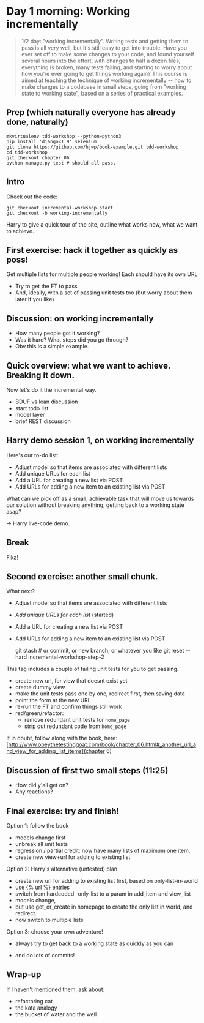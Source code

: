 # Day 1 morning: Working incrementally

> 1/2 day: "working incrementally".  Writing tests and getting them to pass is
> all very well, but it's still easy to get into trouble.  Have you ever set
> off to make some changes to your code, and found yourself several hours into
> the effort, with changes to half a dozen files, everything is broken, many
> tests failing, and starting to worry about how you're ever going to get
> things working again?  This course is aimed at teaching the technique of
> working incrementally -- how to make changes to a codebase in small steps,
> going from "working state to working state", based on a series of practical
> examples.

## Prep (which naturally everyone has already done, naturally)

```
mkvirtualenv tdd-workshop --python=python3
pip install 'django<1.9' selenium
git clone https://github.com/hjwp/book-example.git tdd-workshop
cd tdd-workshop
git checkout chapter_06
python manage.py test # should all pass.
```


## Intro

Check out the code:

    git checkout incremental-workshop-start
    git checkout -b working-incrementally


Harry to give a quick tour of the site, outline what works now,
what we want to achieve.


## First exercise: hack it together as quickly as poss!

Get multiple lists for multiple people working!  Each should have its own URL

* Try to get the FT to pass
* And, ideally, with a set of passing unit tests too (but worry about them
  later if you like)


## Discussion: on working incrementally

* How many people got it working?
* Was it hard?  What steps did you go through?
* Obv this is a simple example.


## Quick overview: what we want to achieve.  Breaking it down.

Now let's do it the incremental way.

  - BDUF vs lean discussion
  - start todo list
  - model layer
  - brief REST discussion


## Harry demo session 1, on working incrementally

Here's our to-do list:

* Adjust model so that items are associated with different lists
* Add unique URLs for each list
* Add a URL for creating a new list via POST
* Add URLs for adding a new item to an existing list via POST

What can we pick off as a small, achievable task that will move
us towards our solution without breaking anything, getting back
to a working state asap?


-> Harry live-code demo.


## Break

Fika!


## Second exercise:  another small chunk.

What next?

* Adjust model so that items are associated with different lists
* *Add unique URLs for each list* (started)
* Add a URL for creating a new list via POST
* Add URLs for adding a new item to an existing list via POST


  git stash # or commit, or new branch, or whatever you like
  git reset --hard incremental-workshop-step-2

This tag includes a couple of failing unit tests for you to get passing.

  * create new url, for view that doesnt exist yet
  * create dummy view
  * make the unit tests pass one by one, redirect first, then saving data
  * point the form at the new URL
  * re-run the FT and confirm things still work
  * red/green/refactor:
    - remove redundant unit tests for `home_page`
    - strip out redundant code from `home_page`

If in doubt, follow along with the book, here:
[http://www.obeythetestinggoat.com/book/chapter_06.html#_another_url_and_view_for_adding_list_items](chapter 6) 


## Discussion of first two small steps (11:25)

* How did y'all get on?
* Any reactions?


## Final exercise:  try and finish!

Option 1: follow the book

- models change first
- unbreak all unit tests
- regression / partial credit: now have many lists of maximum one item.
- create new view+url for adding to existing list

Option 2: Harry's alternative (untested) plan

- create new url for adding to existing list first, based on only-list-in-world
- use {% url %} entries
- switch from hardcoded -only-list to a param in add_item and view_list
- models change, 
- but use get_or_create in homepage to create the only list in world, and
  redirect.
- now switch to multiple lists

Option 3: choose your own adventure!

* always try to get back to a working state as quickly as you can

* and do lots of commits!


## Wrap-up

If I haven't mentioned them, ask about:

* refactoring cat
* the kata analogy
* the bucket of water and the well


